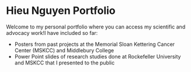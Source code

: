 # Hieu Nguyen Portfolio

Welcome to my personal portfolio where you can access my scientific and advocacy work!I have included so far:
 * Posters from past projects at the Memorial Sloan Kettering Cancer Center (MSKCC) and Middlebury College
 * Power Point slides of research studies done at Rockefeller University and MSKCC that I presented to the public
